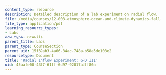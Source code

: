 ```yaml
---
content_type: resource
description: Detailed description of a lab experiment on radial flow.
file: /media/courses/12-003-atmosphere-ocean-and-climate-dynamics-fall-2008/45aafe0043f761ff6d9792017adff80a_radial_inflow.pdf
file_type: application/pdf
learning_resource_types:
- Labs
ocw_type: OCWFile
parent_title: Labs
parent_type: CourseSection
parent_uid: 15f39ab3-4a66-34ac-748a-b58a5de103e2
resourcetype: Document
title: 'Radial Inflow Experiment: GFD III'
uid: 45aafe00-43f7-61ff-6d97-92017adff80a
---
```

